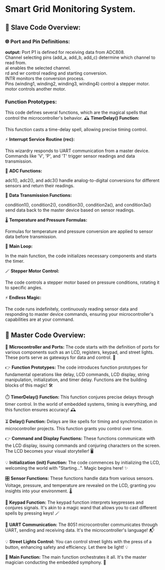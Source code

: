 # Smart Grid Monitoring System.

## 📜 Slave Code Overview:

### 🌐 Port and Pin Definitions:

**output:** Port P1 is defined for receiving data from ADC808.  
Channel selecting pins (add_a, add_b, add_c) determine which channel to read from.  
al enables the selected channel.  
rd and wr control reading and starting conversion.  
INTR monitors the conversion process.  
Pins (winding1, winding2, winding3, winding4) control a stepper motor.  
motor controls another motor.  

### Function Prototypes:

This code defines several functions, which are the magical spells that control the microcontroller's behavior.
🕰️ **TimerDelay() Function:**

This function casts a time-delay spell, allowing precise timing control.

⚡ **Interrupt Service Routine (rec):**

This wizardry responds to UART communication from a master device. Commands like 'V', 'P', and 'T' trigger sensor readings and data transmission.

🔌 **ADC Functions:**

adc1(), adc2(), and adc3() handle analog-to-digital conversions for different sensors and return their readings.

📡 **Data Transmission Functions:**

condition1(), condition2(), condition3(), condition2a(), and condition3a() send data back to the master device based on sensor readings.

🌡️ **Temperature and Pressure Formulas:**

Formulas for temperature and pressure conversion are applied to sensor data before transmission.

🔁 **Main Loop:**

In the main function, the code initializes necessary components and starts the timer.

🪄 **Stepper Motor Control:**

The code controls a stepper motor based on pressure conditions, rotating it to specific angles.

⚡ **Endless Magic:**

The code runs indefinitely, continuously reading sensor data and responding to master device commands, ensuring your microcontroller's capabilities are at your command.

## 📜 Master Code Overview:

📌 **Microcontroller and Ports:**
The code starts with the definition of ports for various components such as an LCD, registers, keypad, and street lights. These ports serve as gateways for data and control. 🔌

👉 **Function Prototypes:**
The code introduces function prototypes for fundamental operations like delay, LCD commands, LCD display, string manipulation, initialization, and timer delay. Functions are the building blocks of this magic! 🛠️

⏱️ **TimerDelay() Function:** 
This function conjures precise delays through timer control. In the world of embedded systems, timing is everything, and this function ensures accuracy! 🕰️

⏳ **Delay() Function:**
Delays are like spells for timing and synchronization in microcontroller projects. This function grants you control over time.

👉 **Command and Display Functions:**
These functions communicate with the LCD display, issuing commands and conjuring characters on the screen. The LCD becomes your visual storyteller! 🖥️

💡 **Initialization (init) Function:**
The code commences by initializing the LCD, welcoming the world with "Starting...". Magic begins here! ✨

🎛️ **Sensor Functions:**
These functions handle data from various sensors. Voltage, pressure, and temperature are revealed on the LCD, granting you insights into your environment. 🌡️

🔢 **Keypad Function:**
The keypad function interprets keypresses and conjures signals. It's akin to a magic wand that allows you to cast different spells by pressing keys! 🪄

📡 **UART Communication:**
The 8051 microcontroller communicates through UART, sending and receiving data. It's the microcontroller's language! 📬

💡 **Street Lights Control:**
You can control street lights with the press of a button, enhancing safety and efficiency. Let there be light! 💡

👾 **Main Function:**
The main function orchestrates it all. It's the master magician conducting the embedded symphony. 🎵

